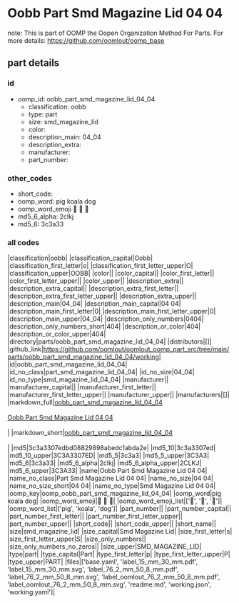 # Oobb Part Smd Magazine Lid 04 04  

note: This is part of OOMP the Oopen Organization Method For Parts. For more details: https://github.com/oomlout/oomp_base

##  part details





### id
* oomp_id: oobb_part_smd_magazine_lid_04_04
  * classification: oobb
  * type: part
  * size: smd_magazine_lid
  * color: 
  * description_main: 04_04
  * description_extra: 
  * manufacturer: 
  * part_number: 

### other_codes
* short_code: 
* oomp_word: pig koala dog
* oomp_word_emoji :pig: :koala: :dog:
* md5_6_alpha: 2clkj
* md5_6: 3c3a33

### all codes 
|classification|oobb|
|classification_capital|Oobb|
|classification_first_letter|o|
|classification_first_letter_upper|O|
|classification_upper|OOBB|
|color||
|color_capital||
|color_first_letter||
|color_first_letter_upper||
|color_upper||
|description_extra||
|description_extra_capital||
|description_extra_first_letter||
|description_extra_first_letter_upper||
|description_extra_upper||
|description_main|04_04|
|description_main_capital|04 04|
|description_main_first_letter|0|
|description_main_first_letter_upper|0|
|description_main_upper|04_04|
|description_only_numbers|0404|
|description_only_numbers_short|404|
|description_or_color|404|
|description_or_color_upper|404|
|directory|parts/oobb_part_smd_magazine_lid_04_04|
|distributors|[]|
|github_link|https://github.com/oomlout/oomlout_oomp_part_src/tree/main/parts/oobb_part_smd_magazine_lid_04_04/working|
|id|oobb_part_smd_magazine_lid_04_04|
|id_no_class|part_smd_magazine_lid_04_04|
|id_no_size|04_04|
|id_no_type|smd_magazine_lid_04_04|
|manufacturer||
|manufacturer_capital||
|manufacturer_first_letter||
|manufacturer_first_letter_upper||
|manufacturer_upper||
|manufacturers|[]|
|markdown_full|[oobb_part_smd_magazine_lid_04_04](https://github.com/oomlout/oomlout_oomp_part_src/tree/main/parts/oobb_part_smd_magazine_lid_04_04/working)<br>[](https://github.com/oomlout/oomlout_oomp_part_src/tree/main/parts/oobb_part_smd_magazine_lid_04_04/working)<br>[Oobb Part Smd Magazine Lid 04 04](https://github.com/oomlout/oomlout_oomp_part_src/tree/main/parts/oobb_part_smd_magazine_lid_04_04/working)<br><br>|
|markdown_short|[oobb_part_smd_magazine_lid_04_04](https://github.com/oomlout/oomlout_oomp_part_src/tree/main/parts/oobb_part_smd_magazine_lid_04_04/working)<br><br>|
|md5|3c3a3307edbd08829898abedc1abda2e|
|md5_10|3c3a3307ed|
|md5_10_upper|3C3A3307ED|
|md5_5|3c3a3|
|md5_5_upper|3C3A3|
|md5_6|3c3a33|
|md5_6_alpha|2clkj|
|md5_6_alpha_upper|2CLKJ|
|md5_6_upper|3C3A33|
|name|Oobb Part Smd Magazine Lid 04 04|
|name_no_class|Part Smd Magazine Lid 04 04|
|name_no_size|04 04|
|name_no_size_short|04 04|
|name_no_type|Smd Magazine Lid 04 04|
|oomp_key|oomp_oobb_part_smd_magazine_lid_04_04|
|oomp_word|pig koala dog|
|oomp_word_emoji|:pig: :koala: :dog:|
|oomp_word_emoji_list|[':pig:', ':koala:', ':dog:']|
|oomp_word_list|['pig', 'koala', 'dog']|
|part_number||
|part_number_capital||
|part_number_first_letter||
|part_number_first_letter_upper||
|part_number_upper||
|short_code||
|short_code_upper||
|short_name||
|size|smd_magazine_lid|
|size_capital|Smd Magazine Lid|
|size_first_letter|s|
|size_first_letter_upper|S|
|size_only_numbers||
|size_only_numbers_no_zeros||
|size_upper|SMD_MAGAZINE_LID|
|type|part|
|type_capital|Part|
|type_first_letter|p|
|type_first_letter_upper|P|
|type_upper|PART|
|files|['base.yaml', 'label_15_mm_30_mm.pdf', 'label_15_mm_30_mm.svg', 'label_76_2_mm_50_8_mm.pdf', 'label_76_2_mm_50_8_mm.svg', 'label_oomlout_76_2_mm_50_8_mm.pdf', 'label_oomlout_76_2_mm_50_8_mm.svg', 'readme.md', 'working.json', 'working.yaml']|
